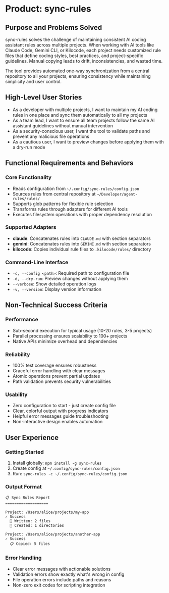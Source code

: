 # Product: sync-rules

## Purpose and Problems Solved

sync-rules solves the challenge of maintaining consistent AI coding assistant rules across multiple projects. When working with AI tools like Claude Code, Gemini CLI, or Kilocode, each project needs customized rule files that define coding styles, best practices, and project-specific guidelines. Manual copying leads to drift, inconsistencies, and wasted time.

The tool provides automated one-way synchronization from a central repository to all your projects, ensuring consistency while maintaining simplicity and user control.

## High-Level User Stories

- As a developer with multiple projects, I want to maintain my AI coding rules in one place and sync them automatically to all my projects
- As a team lead, I want to ensure all team projects follow the same AI assistant guidelines without manual intervention
- As a security-conscious user, I want the tool to validate paths and prevent any malicious file operations
- As a cautious user, I want to preview changes before applying them with a dry-run mode

## Functional Requirements and Behaviors

### Core Functionality

- Reads configuration from `~/.config/sync-rules/config.json`
- Sources rules from central repository at `~/Developer/agent-rules/rules/`
- Supports glob patterns for flexible rule selection
- Transforms rules through adapters for different AI tools
- Executes filesystem operations with proper dependency resolution

### Supported Adapters

- **claude**: Concatenates rules into `CLAUDE.md` with section separators
- **gemini**: Concatenates rules into `GEMINI.md` with section separators
- **kilocode**: Copies individual rule files to `.kilocode/rules/` directory

### Command-Line Interface

- `-c, --config <path>`: Required path to configuration file
- `-d, --dry-run`: Preview changes without applying them
- `--verbose`: Show detailed operation logs
- `-v, --version`: Display version information

## Non-Technical Success Criteria

### Performance

- Sub-second execution for typical usage (10-20 rules, 3-5 projects)
- Parallel processing ensures scalability to 100+ projects
- Native APIs minimize overhead and dependencies

### Reliability

- 100% test coverage ensures robustness
- Graceful error handling with clear messages
- Atomic operations prevent partial updates
- Path validation prevents security vulnerabilities

### Usability

- Zero configuration to start - just create config file
- Clear, colorful output with progress indicators
- Helpful error messages guide troubleshooting
- Non-interactive design enables automation

## User Experience

### Getting Started

1. Install globally: `npm install -g sync-rules`
2. Create config at `~/.config/sync-rules/config.json`
3. Run: `sync-rules -c ~/.config/sync-rules/config.json`

### Output Format

```
📋 Sync Rules Report
===================

Project: /Users/alice/projects/my-app
✓ Success
  📝 Written: 2 files
  📁 Created: 1 directories

Project: /Users/alice/projects/another-app
✓ Success
  📋 Copied: 5 files
```

### Error Handling

- Clear error messages with actionable solutions
- Validation errors show exactly what's wrong in config
- File operation errors include paths and reasons
- Non-zero exit codes for scripting integration
